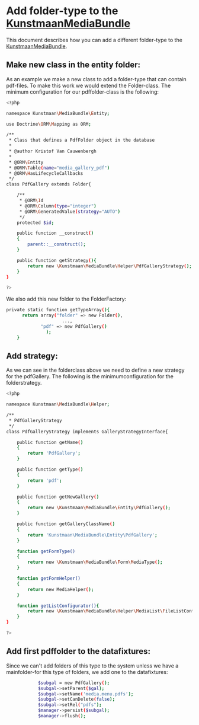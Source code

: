 # Add folder-type to the [KunstmaanMediaBundle][KunstmaanMediaBundle]

This document describes how you can add a different folder-type to the [KunstmaanMediaBundle][KunstmaanMediaBundle].

## Make new class in the entity folder:

As an example we make a new class to add a folder-type that can contain pdf-files.
To make this work we would extend the Folder-class. The minimum configuration for our pdffolder-class is the following:


```bash
<?php

namespace Kunstmaan\MediaBundle\Entity;

use Doctrine\ORM\Mapping as ORM;

/**
 * Class that defines a PdfFolder object in the database
 *
 * @author Kristof Van Cauwenbergh
 *
 * @ORM\Entity
 * @ORM\Table(name="media_gallery_pdf")
 * @ORM\HasLifecycleCallbacks
 */
class PdfGallery extends Folder{

    /**
     * @ORM\Id
     * @ORM\Column(type="integer")
     * @ORM\GeneratedValue(strategy="AUTO")
     */
    protected $id;

    public function __construct()
    {
        parent::__construct();
    }

    public function getStrategy(){
        return new \Kunstmaan\MediaBundle\Helper\PdfGalleryStrategy();
    }
}

?>
```

We also add this new folder to the FolderFactory:


```bash
private static function getTypeArray(){
      return array("folder" => new Folder(), 
    				 ...,
             "pdf" => new PdfGallery()
    		   );
    }
```


## Add strategy:

As we can see in the folderclass above we need to define a new strategy for the pdfGallery. The following is the minimumconfiguration for the folderstrategy.


```bash
<?php

namespace Kunstmaan\MediaBundle\Helper;

/**
 * PdfGalleryStrategy
 */
class PdfGalleryStrategy implements GalleryStrategyInterface{

    public function getName()
    {
        return 'PdfGallery';
    }

    public function getType()
    {
        return 'pdf';
    }

    public function getNewGallery()
    {
        return new \Kunstmaan\MediaBundle\Entity\PdfGallery();
    }

    public function getGalleryClassName()
    {
        return 'Kunstmaan\MediaBundle\Entity\PdfGallery';
    }

    function getFormType()
    {
        return new \Kunstmaan\MediaBundle\Form\MediaType();
    }

    function getFormHelper()
    {
        return new MediaHelper();
    }

    function getListConfigurator(){
        return new \Kunstmaan\MediaBundle\Helper\MediaList\FileListConfigurator();
    }
}

?>    
```

## Add first pdffolder to the datafixtures:

Since we can't add folders of this type to the system unless we have a mainfolder-for this type of folders, we add one to the datafixtures:

```bash
            $subgal = new PdfGallery();
            $subgal->setParent($gal);
            $subgal->setName('media.menu.pdfs');
            $subgal->setCanDelete(false);
            $subgal->setRel("pdfs");
            $manager->persist($subgal);
            $manager->flush();    
```

       
[KunstmaanMediaBundle]: https://github.com/Kunstmaan/KunstmaanMediaBundle "KunstmaanMediaBundle"
